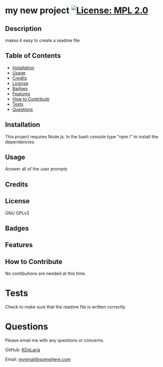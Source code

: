 # my new project [![License: MPL 2.0](https://img.shields.io/badge/License-MPL_2.0-brightgreen.svg)](https://opensource.org/licenses/MPL-2.0)

## Description
makes it easy to create a readme file
    
## Table of Contents
- [Installation](#installation)
- [Usage](#usage)
- [Credits](#credits)
- [License](#license)
- [Badges](#badges)
- [Features](#features)
- [How to Contribute](#How-to-Contribute)
- [Tests](#tests)
- [Questions](#questions)

## Installation
This project requires Node.js. In the bash console type "npm i" to install the dependencies.

## Usage
Answer all of the user prompts

## Credits


## License
GNU GPLv3

## Badges

## Features

## How to Contribute
No contibutions are needed at this time.

# Tests
Check to make sure that the readme file is written correctly.

# Questions
Please email me with any questions or concerns.


GitHub: [KDeLaria](https://github.com/KDeLaria)


Email: myemail@somwhere.com